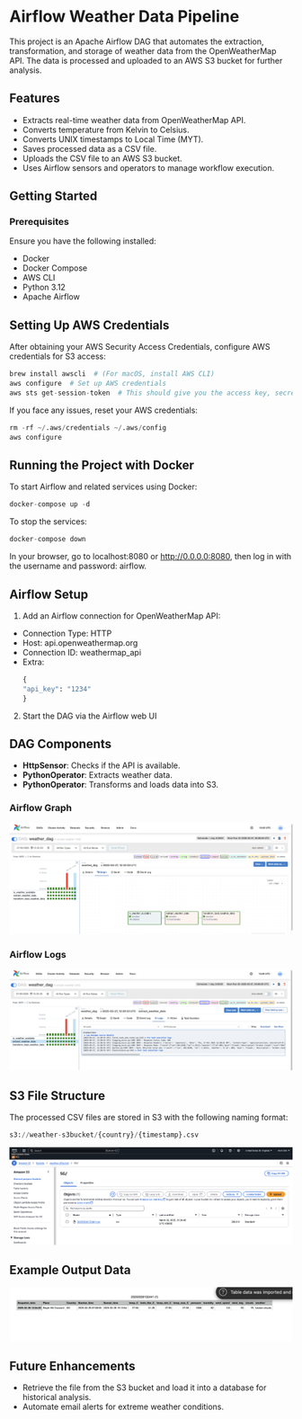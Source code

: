 # Airflow Weather Data Pipeline

This project is an Apache Airflow DAG that automates the extraction, transformation, and storage of weather data from the OpenWeatherMap API. The data is processed and uploaded to an AWS S3 bucket for further analysis.

## Features
- Extracts real-time weather data from OpenWeatherMap API.
- Converts temperature from Kelvin to Celsius.
- Converts UNIX timestamps to Local Time (MYT).
- Saves processed data as a CSV file.
- Uploads the CSV file to an AWS S3 bucket.
- Uses Airflow sensors and operators to manage workflow execution.

## Getting Started
### Prerequisites
Ensure you have the following installed:
- Docker
- Docker Compose
- AWS CLI
- Python 3.12
- Apache Airflow

## Setting Up AWS Credentials
After obtaining your AWS Security Access Credentials, configure AWS credentials for S3 access:

```python
brew install awscli  # (For macOS, install AWS CLI)
aws configure  # Set up AWS credentials
aws sts get-session-token  # This should give you the access key, secret and token
```

If you face any issues, reset your AWS credentials:

```python
rm -rf ~/.aws/credentials ~/.aws/config
aws configure
```

## Running the Project with Docker
To start Airflow and related services using Docker:

```python
docker-compose up -d
```

To stop the services:

```python
docker-compose down
```

In your browser, go to localhost:8080 or http://0.0.0.0:8080, then log in with the username and password: airflow.

## Airflow Setup 
1. Add an Airflow connection for OpenWeatherMap API:
- Connection Type: HTTP
- Host: api.openweathermap.org
- Connection ID: weathermap_api
- Extra:
  ```python
  {
  "api_key": "1234"
  }
  ```

2. Start the DAG via the Airflow web UI

## DAG Components

- **HttpSensor**: Checks if the API is available.
- **PythonOperator**: Extracts weather data.
- **PythonOperator**: Transforms and loads data into S3.

### Airflow Graph
![](https://github.com/AlvinChin1608/airflow-pipelines-portfolio/blob/main/demo/airflow_graph.png)

### Airflow Logs
![](https://github.com/AlvinChin1608/airflow-pipelines-portfolio/blob/main/demo/airflow_log.png)

## S3 File Structure
The processed CSV files are stored in S3 with the following naming format:
```python
s3://weather-s3bucket/{country}/{timestamp}.csv
```

![](https://github.com/AlvinChin1608/airflow-pipelines-portfolio/blob/main/demo/s3.png)

## Example Output Data
![](https://github.com/AlvinChin1608/airflow-pipelines-portfolio/blob/main/demo/csv_file.png)

## Future Enhancements
- Retrieve the file from the S3 bucket and load it into a database for historical analysis.
- Automate email alerts for extreme weather conditions.








